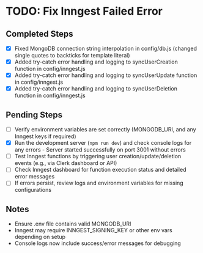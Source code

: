 # TODO: Fix Inngest Failed Error

## Completed Steps
- [x] Fixed MongoDB connection string interpolation in config/db.js (changed single quotes to backticks for template literal)
- [x] Added try-catch error handling and logging to syncUserCreation function in config/inngest.js
- [x] Added try-catch error handling and logging to syncUserUpdate function in config/inngest.js
- [x] Added try-catch error handling and logging to syncUserDeletion function in config/inngest.js

## Pending Steps
- [ ] Verify environment variables are set correctly (MONGODB_URI, and any Inngest keys if required)
- [x] Run the development server (`npm run dev`) and check console logs for any errors - Server started successfully on port 3001 without errors
- [ ] Test Inngest functions by triggering user creation/update/deletion events (e.g., via Clerk dashboard or API)
- [ ] Check Inngest dashboard for function execution status and detailed error messages
- [ ] If errors persist, review logs and environment variables for missing configurations

## Notes
- Ensure .env file contains valid MONGODB_URI
- Inngest may require INNGEST_SIGNING_KEY or other env vars depending on setup
- Console logs now include success/error messages for debugging
